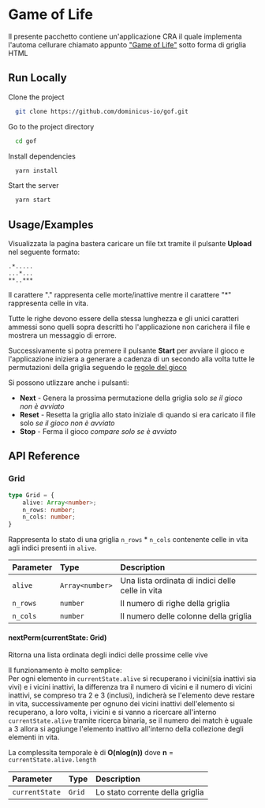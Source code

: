 
# Game of Life

Il presente pacchetto contiene un'applicazione CRA il quale implementa l'automa cellurare chiamato appunto ["Game of Life"](https://en.wikipedia.org/wiki/Conway%27s_Game_of_Life) sotto forma di griglia HTML





## Run Locally

Clone the project

```bash
  git clone https://github.com/dominicus-io/gof.git
```

Go to the project directory

```bash
  cd gof
```

Install dependencies

```bash
  yarn install
```

Start the server

```bash
  yarn start
```


## Usage/Examples

Visualizzata la pagina bastera caricare un file txt tramite il pulsante **Upload** nel seguente formato:

```
.*.....
...*...
**..***
```

Il carattere "." rappresenta celle morte/inattive mentre il carattere "*" rappresenta celle in vita. 

Tutte le righe devono essere della stessa lunghezza e gli unici caratteri ammessi sono quelli sopra descritti ho l'applicazione non carichera il file e mostrera un messaggio di errore.

Successivamente si potra premere il pulsante **Start** per avviare il gioco e l'applicazione iniziera a generare a cadenza di un secondo alla volta tutte le permutazioni della griglia seguendo le [regole del gioco](https://en.wikipedia.org/wiki/Conway%27s_Game_of_Life#Rules)

Si possono utlizzare anche i pulsanti:

- **Next** - Genera la prossima permutazione della griglia solo *se il gioco non è avviato*
- **Reset** - Resetta la griglia allo stato iniziale di quando si era caricato il file solo *se il gioco non è avviato*
- **Stop** - Ferma il gioco *compare solo se è avviato*
## API Reference

### Grid

```typescript
type Grid = {
    alive: Array<number>;
    n_rows: number;
    n_cols: number;
}
```
Rappresenta lo stato di una griglia `n_rows` * `n_cols` contenente celle in vita agli indici presenti in `alive`.

| Parameter | Type     | Description                       |
| :-------- | :------- | :-------------------------------- |
| `alive`   | `Array<number>` | Una lista ordinata di indici delle celle in vita |
| `n_rows`  | `number` | Il numero di righe della griglia |
| `n_cols`  | `number` | Il numero delle colonne della griglia |


#### nextPerm(currentState: Grid)

Ritorna una lista ordinata degli indici delle prossime celle vive

Il funzionamento è molto semplice:  
Per ogni elemento in `currentState.alive` si recuperano i vicini(sia inattivi sia vivi) e i vicini inattivi, la differenza tra il numero di vicini e il numero di vicini inattivi, 
se compreso tra 2 e 3 (inclusi), indicherà se l'elemento deve restare in vita, 
successivamente per ognuno dei vicini inattivi dell'elemento si recuperano, a loro volta, i vicini e si vanno a ricercare all'interno `currentState.alive` tramite ricerca binaria, 
se il numero dei match è uguale a 3 allora si aggiunge l'elemento inattivo all'interno della collezione degli elementi in vita.

La complessita temporale è di **O(nlog(n))** dove **n** = `currentState.alive.length`

| Parameter | Type     | Description                       |
| :-------- | :------- | :-------------------------------- |
| `currentState`   | `Grid` | Lo stato corrente della griglia |


